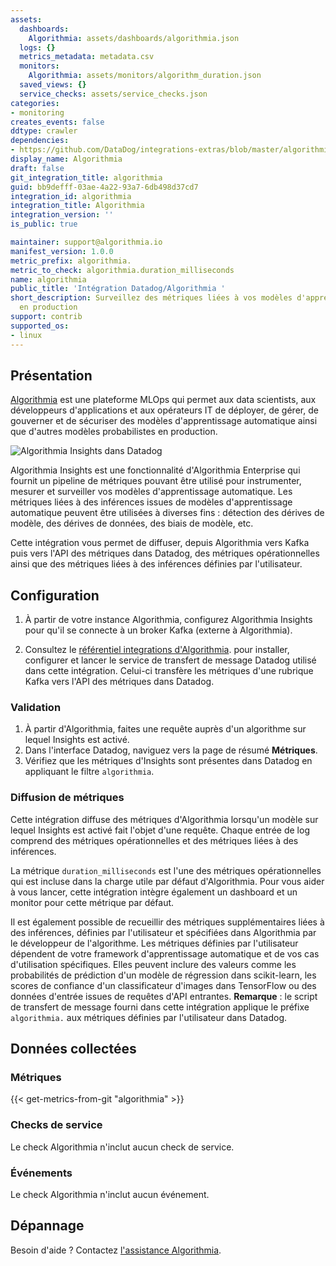 ```yaml
---
assets:
  dashboards:
    Algorithmia: assets/dashboards/algorithmia.json
  logs: {}
  metrics_metadata: metadata.csv
  monitors:
    Algorithmia: assets/monitors/algorithm_duration.json
  saved_views: {}
  service_checks: assets/service_checks.json
categories:
- monitoring
creates_events: false
ddtype: crawler
dependencies:
- https://github.com/DataDog/integrations-extras/blob/master/algorithmia/README.md
display_name: Algorithmia
draft: false
git_integration_title: algorithmia
guid: bb9defff-03ae-4a22-93a7-6db498d37cd7
integration_id: algorithmia
integration_title: Algorithmia
integration_version: ''
is_public: true

maintainer: support@algorithmia.io
manifest_version: 1.0.0
metric_prefix: algorithmia.
metric_to_check: algorithmia.duration_milliseconds
name: algorithmia
public_title: 'Intégration Datadog/Algorithmia '
short_description: Surveillez des métriques liées à vos modèles d'apprentissage automatique
  en production
support: contrib
supported_os:
- linux
---
```




## Présentation

[Algorithmia][1] est une plateforme MLOps qui permet aux data scientists, aux développeurs d'applications et aux opérateurs IT de déployer, de gérer, de gouverner et de sécuriser des modèles d'apprentissage automatique ainsi que d'autres modèles probabilistes en production.

![Algorithmia Insights dans Datadog][2]

Algorithmia Insights est une fonctionnalité d'Algorithmia Enterprise qui fournit un pipeline de métriques pouvant être utilisé pour instrumenter, mesurer et surveiller vos modèles d'apprentissage automatique. Les métriques liées à des inférences issues de modèles d'apprentissage automatique peuvent être utilisées à diverses fins : détection des dérives de modèle, des dérives de données, des biais de modèle, etc.

Cette intégration vous permet de diffuser, depuis Algorithmia vers Kafka puis vers l'API des métriques dans Datadog, des métriques opérationnelles ainsi que des métriques liées à des inférences définies par l'utilisateur.

## Configuration

1. À partir de votre instance Algorithmia, configurez Algorithmia Insights pour qu'il se connecte à
   un broker Kafka (externe à Algorithmia).

2. Consultez le [référentiel integrations d'Algorithmia][3].
   pour installer, configurer et lancer le service de transfert de message Datadog utilisé
   dans cette intégration. Celui-ci transfère les métriques d'une rubrique Kafka vers
   l'API des métriques dans Datadog.


### Validation

1. À partir d'Algorithmia, faites une requête auprès d'un algorithme sur lequel Insights est activé.
2. Dans l'interface Datadog, naviguez vers la page de résumé **Métriques**.
3. Vérifiez que les métriques d'Insights sont présentes dans Datadog en appliquant le filtre
   `algorithmia`.

### Diffusion de métriques

Cette intégration diffuse des métriques d'Algorithmia lorsqu'un modèle sur lequel Insights est activé fait l'objet d'une requête. Chaque entrée de log comprend des métriques opérationnelles et des métriques liées à des inférences.

La métrique `duration_milliseconds` est l'une des métriques opérationnelles qui est incluse dans la charge utile par défaut d'Algorithmia. Pour vous aider à vous lancer, cette intégration intègre également un dashboard et un monitor pour cette métrique par défaut.

Il est également possible de recueillir des métriques supplémentaires liées à des inférences, définies par l'utilisateur et spécifiées dans Algorithmia par le développeur de l'algorithme. Les métriques définies par l'utilisateur dépendent de votre framework d'apprentissage automatique et de vos cas d'utilisation spécifiques. Elles peuvent inclure des valeurs comme les probabilités de prédiction d'un modèle de régression dans scikit-learn, les scores de confiance d'un classificateur d'images dans TensorFlow ou des données d'entrée issues de requêtes d'API entrantes. **Remarque** : le script de transfert de message fourni dans cette intégration applique le préfixe `algorithmia.` aux métriques définies par l'utilisateur dans Datadog.

## Données collectées

### Métriques
{{< get-metrics-from-git "algorithmia" >}}


### Checks de service

Le check Algorithmia n'inclut aucun check de service.

### Événements

Le check Algorithmia n'inclut aucun événement.

## Dépannage

Besoin d'aide ? Contactez [l'assistance Algorithmia][5].

[1]: https://algorithmia.com/
[2]: https://raw.githubusercontent.com/DataDog/integrations-extras/master/algorithmia/images/algorithmia-insights-datadog.png
[3]: https://github.com/algorithmiaio/integrations
[4]: https://github.com/DataDog/integrations-extras/blob/master/algorithmia/metadata.csv
[5]: https://algorithmia.com/contact
